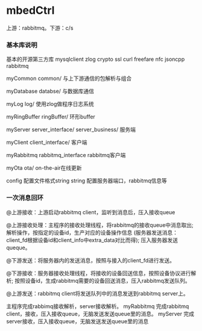 # mbedCtrl
上游：rabbitmq。下游：c/s

### 基本库说明
基本的开源第三方库 mysqlclient zlog crypto ssl curl freefare nfc jsoncpp rabbitmq

myCommon common/ 与上下游通信的包解析与组合

myDatabase databse/ 与数据库通信

myLog log/ 使用zlog做程序日志系统

myRingBuffer ringBuffer/ 环形buffer

myServer server_interface/ server_business/ 服务端

myClient client_interface/ 客户端

myRabbitmq rabbitmq_interface rabbitmq客户端

myOta ota/ on-the-air在线更新

config 配置文件格式string string 配置服务器端口，rabbitmq信息等

### 一次消息回环
@上游接收：上游启动rabbitmq client，监听到消息后，压入接收queue

@上游接收处理：主程序的接收处理线程，将rabbitmq的接收queue中消息取出;
解析操作，按指定的设备id，生产对应的设备操作信息
(服务器发送消息：client_fd根据设备id和client_info中extra_data对比而得);
压入服务器发送queque。

@下游发送：将服务器内的发送消息，按照与接入的client_fd进行发送。

@下游接收：服务器接收处理线程，将接收的设备回送信息，按照设备协议进行解析;
按照设备id，生成rabbitmq需要的设备回送消息，压入rabbitmq发送队列。

@上游发送：rabbitmq client将发送队列中的消息发送到rabbitmq server上。

主程序完成rabbimq接收解析，server接收解析。
myRabbitmq 完成rabbitmq client，接收，压入接收queue，无脑发送发送queue里的消息。
myServer 完成server接收，压入接收queue，无脑发送发送queue里的消息
